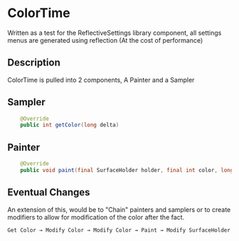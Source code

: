 
# ColorTime

Written as a test for the ReflectiveSettings library component, 
all settings menus are generated using reflection (At the cost of performance)

## Description

ColorTime is pulled into 2 components, A Painter and a Sampler

## Sampler

```java
    @Override
    public int getColor(long delta)
```

## Painter

```java
    @Override
    public void paint(final SurfaceHolder holder, final int color, long delta)
```

## Eventual Changes

An extension of this, would be to "Chain" painters and samplers or to create modifiers to allow for modification of the color after the fact. 

`Get Color → Modify Color → Modify Color → Paint → Modify SurfaceHolder`
